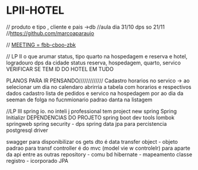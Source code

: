 # LPII-HOTEL
// produto e tipo , cliente e pais ->db
//aula dia 31/10 dps so 21/11
//https://github.com/marcoaparaujo

// [MEETING = fbb-cboo-zbk](https://meet.google.com/fbb-cboo-zbk)

// LP II
o que arumar
status, tipo quarto na hospedagem e reserva e hotel, logradouro dps da cidade
status reserva, hospedagem, quarto, servico
VERIFICAR SE TEM ID DO HOTEL EM TUDO

PLANOS PARA IR PENSANDO/////////////
Cadastro horarios no servico -> ao selecionar um dia no calendaro abrirria a tabela com horarios e respectivos dados
cadastro lista de pedidos e servico na hospedagem
por ao dia da seeman de folga no fucnmionario
padrao danta na listagem

//LP III
spring io. no inteli j professional tem
project new spring
Spring Initializr
DEPENDENCIAS DO PROJETO
spring boot dev tools
lombok
springweb
spring security - dps
spring data jpa para percistencia
postgresql driver

swagger para disponibilizar os gets
dto é data transfer object - objeto padrao para transf
controller é do mvc (model vie w controlelr) para aparte da api entre as outras
repository - comu bd
hibernate - mapeamento classe registro - icorporado JPA
